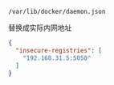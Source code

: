 `/var/lib/docker/daemon.json`

替换成实际内网地址

```json
{
  "insecure-registries": [
    "192.168.31.5:5050"
  ]
}
```